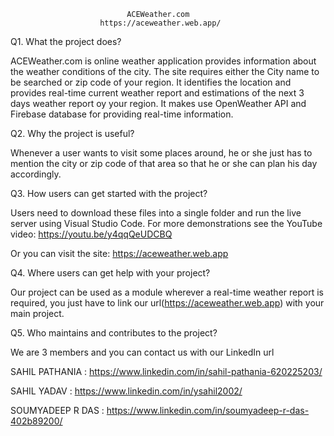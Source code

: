                               ACEWeather.com
                        https://aceweather.web.app/
                                                                 
                                                                 

Q1. What the project does?

ACEWeather.com is online weather application provides information about the weather conditions of the city. The site requires either the City name to be searched or zip code of your region. It identifies the location and provides real-time current weather report and estimations of the next 3 days weather report oy your region.
It makes use OpenWeather API and Firebase database for providing real-time information.

Q2. Why the project is useful?

Whenever a user wants to visit some places around, he or she just has to mention the city or zip code of that area so that he or she can plan his day accordingly.

Q3. How users can get started with the project?

Users need to download these files into a single folder and run the live server using Visual Studio Code.
For more demonstrations see the YouTube video: https://youtu.be/y4qqQeUDCBQ

Or you can visit the site: https://aceweather.web.app

Q4. Where users can get help with your project?

Our project can be used as a module wherever a real-time weather report is required, you just have to link our url(https://aceweather.web.app) with your main project.

Q5. Who maintains and contributes to the project?

We are 3 members and you can contact us with our LinkedIn url


SAHIL PATHANIA : https://www.linkedin.com/in/sahil-pathania-620225203/


SAHIL YADAV : https://www.linkedin.com/in/ysahil2002/


SOUMYADEEP R DAS : https://www.linkedin.com/in/soumyadeep-r-das-402b89200/ 
